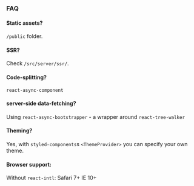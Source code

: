 ### FAQ

#### Static assets?

`/public` folder.

#### SSR?

Check `/src/server/ssr/`.

#### Code-splitting?

`react-async-component`

#### server-side data-fetching?

Using `react-async-bootstrapper` - a wrapper around `react-tree-walker`

#### Theming?

Yes, with `styled-components`s `<ThemeProvider>` you can specify your own theme.

#### Browser support:

Without `react-intl`:
Safari 7+
IE 10+
